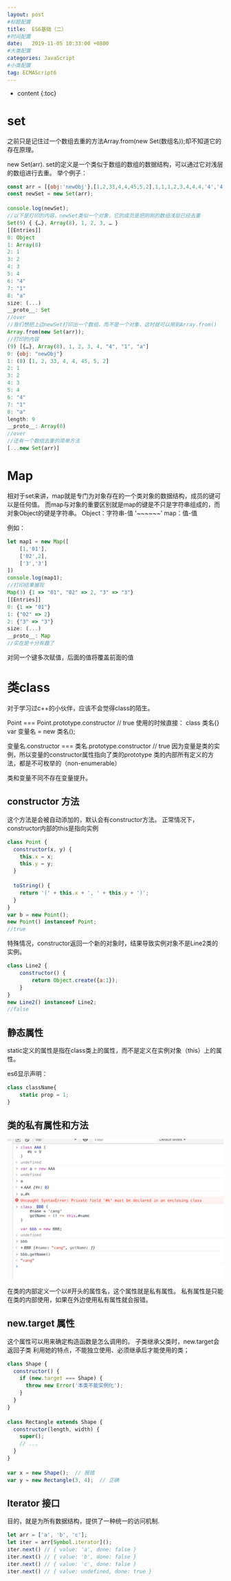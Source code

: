 ```yaml
---
layout: post
#标题配置
title:  ES6基础（二）
#时间配置
date:   2019-11-05 10:33:00 +0800
#大类配置
categories: JavaScript
#小类配置
tag: ECMAScript6
---
```


* content
{:toc}



set
=======

之前只是记住过一个数组去重的方法Array.from(new Set(数组名));却不知道它的存在原理。

new Set(arr).
set的定义是一个类似于数组的数组的数据结构，可以通过它对浅层的数组进行去重。
举个例子：

```js
const arr = [{obj:'newObj'},[1,2,33,4,4,45,5,2],1,1,1,2,3,4,4,4,'4','4','1','a'];//这里的arr是一个复合着对象，数组的一个数组结构。
const newSet = new Set(arr);

console.log(newSet);
//以下是打印的内容，newSet类似一个对象，它的成员是把刚刚的数组浅层已经去重
Set(9) { {…}, Array(8), 1, 2, 3, … }
[[Entries]]
0: Object
1: Array(8)
2: 1
3: 2
4: 3
5: 4
6: "4"
7: "1"
8: "a"
size: (...)
__proto__: Set
//over
//我们想把上边newSet打印出一个数组，而不是一个对象，这时就可以用到Array.from()
Array.from(new Set(arr));
//打印的内容
(9) [{…}, Array(8), 1, 2, 3, 4, "4", "1", "a"]
0: {obj: "newObj"}
1: (8) [1, 2, 33, 4, 4, 45, 5, 2]
2: 1
3: 2
4: 3
5: 4
6: "4"
7: "1"
8: "a"
length: 9
__proto__: Array(0)
//over
//还有一个数组去重的简单方法
[...new Set(arr)]
```

Map
=======
相对于set来讲，map就是专门为对象存在的一个类对象的数据结构，成员的键可以是任何值。
而map与对象的重要区别就是map的键是不只是字符串组成的，而对象Object的键是字符串。
Object：字符串-值 '~~~~~~'  map：值-值

例如：
```js
let map1 = new Map([
    [1,'01'],
    ['02',2],
    ['3','3']
])
console.log(map1);
//打印结果展现
Map(3) {1 => "01", "02" => 2, "3" => "3"}
[[Entries]]
0: {1 => "01"}
1: {"02" => 2}
2: {"3" => "3"}
size: (...)
__proto__: Map
//实在是十分有趣了
```

对同一个键多次赋值，后面的值将覆盖前面的值

类class
======

对于学习过c++的小伙伴，应该不会觉得class的陌生。

Point === Point.prototype.constructor // true
使用的时候直接：
class 类名{}
var 变量名 = new 类名();

变量名.constructor === 类名.prototype.constructor // true
因为变量是类的实例，所以变量的constructor属性指向了类的prototype
类的内部所有定义的方法，都是不可枚举的（non-enumerable）

类和变量不同不存在变量提升。


constructor 方法
------
这个方法是会被自动添加的，默认会有constructor方法。
正常情况下，constructor内部的this是指向实例
```js
class Point {
  constructor(x, y) {
    this.x = x;
    this.y = y;
  }

  toString() {
    return '(' + this.x + ', ' + this.y + ')';
  }
}
var b = new Point();
new Point() instanceof Point;
//true
```
特殊情况，constructor返回一个新的对象时，结果导致实例对象不是Line2类的实例。
```js
class Line2 {
	constructor() {
		return Object.create({a:1});
	}
}
new Line2() instanceof Line2;
//false
```

静态属性
-----
static定义的属性是指在class类上的属性，而不是定义在实例对象（this）上的属性。

es6显示声明：
```js
class className{
    static prop = 1;
}
```

类的私有属性和方法
------

![变量](https://raw.githubusercontent.com/Sallyfafafa/Sallyfafafa.github.io/master/images/classVar.png)

在类的内部定义一个以#开头的属性名，这个属性就是私有属性。
私有属性是只能在类的内部使用，如果在外边使用私有属性就会报错。

new.target 属性
------
这个属性可以用来确定构造函数是怎么调用的。
子类继承父类时，new.target会返回子类
利用她的特点，不能独立使用、必须继承后才能使用的类；
```js
class Shape {
  constructor() {
    if (new.target === Shape) {
      throw new Error('本类不能实例化');
    }
  }
}

class Rectangle extends Shape {
  constructor(length, width) {
    super();
    // ...
  }
}

var x = new Shape();  // 报错
var y = new Rectangle(3, 4);  // 正确
```

Iterator 接口
-----
目的，就是为所有数据结构，提供了一种统一的访问机制.

```js
let arr = ['a', 'b', 'c'];
let iter = arr[Symbol.iterator]();
iter.next() // { value: 'a', done: false }
iter.next() // { value: 'b', done: false }
iter.next() // { value: 'c', done: false }
iter.next() // { value: undefined, done: true }
```
